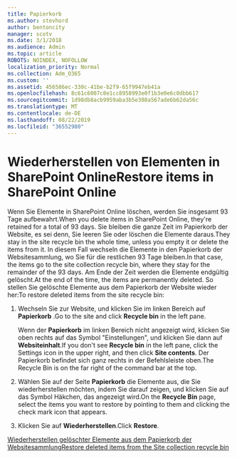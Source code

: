 ```yaml
---
title: Papierkorb
ms.author: stevhord
author: bentoncity
manager: scotv
ms.date: 3/1/2018
ms.audience: Admin
ms.topic: article
ROBOTS: NOINDEX, NOFOLLOW
localization_priority: Normal
ms.collection: Adm_O365
ms.custom: ''
ms.assetid: 456586ec-330c-41be-b2f9-65f9947eb41a
ms.openlocfilehash: 8c61c6007c8e1cc8958993e0f1b3e0e6c0dbb617
ms.sourcegitcommit: 1d98db8acb9959aba3b5e308a567ade6b62da56c
ms.translationtype: MT
ms.contentlocale: de-DE
ms.lasthandoff: 08/22/2019
ms.locfileid: "36552980"
---
```

# <a name="restore-items-in-sharepoint-online"></a><span data-ttu-id="4afbd-102">Wiederherstellen von Elementen in SharePoint Online</span><span class="sxs-lookup"><span data-stu-id="4afbd-102">Restore items in SharePoint Online</span></span>

<span data-ttu-id="4afbd-103">Wenn Sie Elemente in SharePoint Online löschen, werden Sie insgesamt 93 Tage aufbewahrt.</span><span class="sxs-lookup"><span data-stu-id="4afbd-103">When you delete items in SharePoint Online, they're retained for a total of 93 days.</span></span> <span data-ttu-id="4afbd-104">Sie bleiben die ganze Zeit im Papierkorb der Website, es sei denn, Sie leeren Sie oder löschen die Elemente daraus.</span><span class="sxs-lookup"><span data-stu-id="4afbd-104">They stay in the site recycle bin the whole time, unless you empty it or delete the items from it.</span></span> <span data-ttu-id="4afbd-105">In diesem Fall wechseln die Elemente in den Papierkorb der Websitesammlung, wo Sie für die restlichen 93 Tage bleiben.</span><span class="sxs-lookup"><span data-stu-id="4afbd-105">In that case, the items go to the site collection recycle bin, where they stay for the remainder of the 93 days.</span></span> <span data-ttu-id="4afbd-106">Am Ende der Zeit werden die Elemente endgültig gelöscht.</span><span class="sxs-lookup"><span data-stu-id="4afbd-106">At the end of the time, the items are permanently deleted.</span></span> <span data-ttu-id="4afbd-107">So stellen Sie gelöschte Elemente aus dem Papierkorb der Website wieder her:</span><span class="sxs-lookup"><span data-stu-id="4afbd-107">To restore deleted items from the site recycle bin:</span></span>
  
1. <span data-ttu-id="4afbd-108">Wechseln Sie zur Website, und klicken Sie im linken Bereich auf **Papierkorb** .</span><span class="sxs-lookup"><span data-stu-id="4afbd-108">Go to the site and click **Recycle bin** in the left pane.</span></span> 
    
    <span data-ttu-id="4afbd-109">Wenn der **Papierkorb** im linken Bereich nicht angezeigt wird, klicken Sie oben rechts auf das Symbol "Einstellungen", und klicken Sie dann auf **Websiteinhalt**.</span><span class="sxs-lookup"><span data-stu-id="4afbd-109">If you don't see **Recycle bin** in the left pane, click the Settings icon in the upper right, and then click **Site contents**.</span></span> <span data-ttu-id="4afbd-110">Der Papierkorb befindet sich ganz rechts in der Befehlsleiste oben.</span><span class="sxs-lookup"><span data-stu-id="4afbd-110">The Recycle Bin is on the far right of the command bar at the top.</span></span>
    
2. <span data-ttu-id="4afbd-111">Wählen Sie auf der Seite **Papierkorb** die Elemente aus, die Sie wiederherstellen möchten, indem Sie darauf zeigen, und klicken Sie auf das Symbol Häkchen, das angezeigt wird.</span><span class="sxs-lookup"><span data-stu-id="4afbd-111">On the **Recycle Bin** page, select the items you want to restore by pointing to them and clicking the check mark icon that appears.</span></span> 
    
3. <span data-ttu-id="4afbd-112">Klicken Sie auf **Wiederherstellen**.</span><span class="sxs-lookup"><span data-stu-id="4afbd-112">Click **Restore**.</span></span>
    
[<span data-ttu-id="4afbd-113">Wiederherstellen gelöschter Elemente aus dem Papierkorb der Websitesammlung</span><span class="sxs-lookup"><span data-stu-id="4afbd-113">Restore deleted items from the Site collection recycle bin</span></span>](https://go.microsoft.com/fwlink/?linkid=866439)
  

